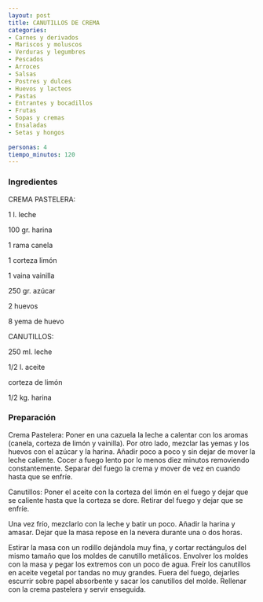 ```yaml
---
layout: post
title: CANUTILLOS DE CREMA
categories:
- Carnes y derivados
- Mariscos y moluscos
- Verduras y legumbres
- Pescados
- Arroces
- Salsas
- Postres y dulces
- Huevos y lacteos
- Pastas
- Entrantes y bocadillos
- Frutas
- Sopas y cremas
- Ensaladas
- Setas y hongos
 
personas: 4 
tiempo_minutos: 120 
---
```

<h3>Ingredientes</h3>
CREMA PASTELERA:

1 l. leche

100 gr. harina

1 rama canela

1 corteza limón

1 vaina vainilla

250 gr. azúcar

2 huevos

8 yema de huevo

CANUTILLOS:

250 ml. leche

1/2 l. aceite

corteza de limón

1/2 kg. harina

<h3>Preparación</h3>
Crema Pastelera: Poner en una cazuela la leche a calentar con los aromas (canela, corteza de limón y vainilla). Por otro lado, mezclar las yemas y los huevos con el azúcar y la harina. Añadir poco a poco y sin dejar de mover la leche caliente. Cocer a fuego lento por lo menos diez minutos removiendo constantemente. Separar del fuego la crema y mover de vez en cuando hasta que se enfríe.

Canutillos: Poner el aceite con la corteza del limón en el fuego y dejar que se caliente hasta que la corteza se dore. Retirar del fuego y dejar que se enfríe.

Una vez frío, mezclarlo con la leche y batir un poco. Añadir la harina y amasar. Dejar que la masa repose en la nevera durante una o dos horas.

Estirar la masa con un rodillo dejándola muy fina, y cortar rectángulos del mismo tamaño que los moldes de canutillo metálicos. Envolver los moldes con la masa y pegar los extremos con un poco de agua. Freír los canutillos en aceite vegetal por tandas no muy grandes. Fuera del fuego, dejarles escurrir sobre papel absorbente y sacar los canutillos del molde. Rellenar con la crema pastelera y servir enseguida.

